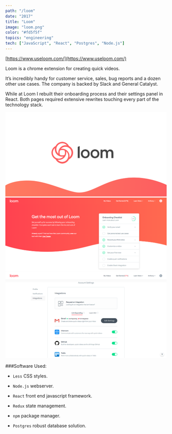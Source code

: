 ```yaml
---
path: "/loom"
date: "2017"
title: "Loom"
image: "loom.png"
color: "#fd5f5f"
topics: "engineering"
tech: ["JavaScript", "React", "Postgres", "Node.js"]
---
```


[https://www.useloom.com/](https://www.useloom.com/)

Loom is a chrome extension for creating quick videos.

It’s incredibly handy for customer service, sales, bug reports and a dozen other use cases. The company is backed by Slack and General Catalyst.

While at Loom I rebuilt their onboarding process and their settings panel in React. Both pages required extensive rewrites touching every part of the technology stack.

![alt text](/images/loom/loom.png "loom logo")
![alt text](/images/loom/get-started.png "loom get started")
![alt text](/images/loom/settings.png "loom settings")

###Software Used:

* `Less` CSS styles.

* `Node.js` webserver.

* `React` front end javascript framework.

* `Redux` state management.

* `npm` package manager.

* `Postgres` robust database solution.


